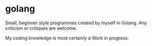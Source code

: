 # golang

Small, beginner style programmes created by myself in Golang. Any criticism or critiques are welcome. 

My coding knowledge is most certainly a Work in progress. 
